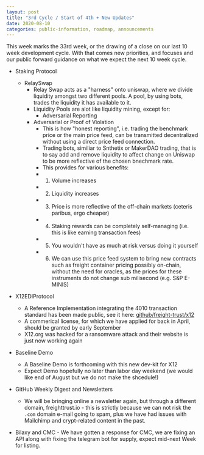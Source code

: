 ```yaml
---
layout: post
title: "3rd Cycle / Start of 4th + New Updates"
date: 2020-08-10
categories: public-information, roadmap, announcements
---
```


This week marks the 33rd week, or the drawing of a close on our last 10 week development cycle. With that comes new priorities, and focuses and our public forward guidance on what we expect the next 10 week cycle.

- Staking Protocol 
    - RelaySwap
        * Relay Swap acts as a "harness" onto uniswap, where we divide liquidity amongst two different pools. A pool, by using bots, trades the liquidity it has available to it. 
        * Liquidity Pools are alot like liquidity mining, except for:
            * Adversarial Reporting 
        * Adversarial or Proof of Violation 
            * This is how "honest reporting", i.e. trading the benchmark price or the main price feed, can be transmitted decentralized without using a direct price feed connection. 
            * Trading bots, similiar to Snthetix or MakerDAO trading, that is to say add and remove liquidity to affect change on Uniswap to be more reflective of the chosen bnechmark rate.
            * This provides for various benefits:
            * 1. Volume increases
            * 2. Liquidity increases 
            * 3. Price is more reflective of the off-chain markets (ceteris paribus, ergo cheaper)
            * 4. Staking rewards can be completely self-managing (i.e. this is like earning transaction fees)
            * 5. You wouldn't have as much at risk versus doing it yourself
            * 6. We can use this price feed system to bring new contracts such as freight container pricing possibly on-chain, without the need for oracles, as the prices for these instruments do not change sub milisecond (e.g. S&P E-MINIS)

- X12EDIProtocol 
    - A Reference Implementation integrating the 4010 transaction standard has been made public, see it here: [github/freight-trust/x12](https://github.com/freight-trust/X12solidity) 
    - A commerical license, for which we have applied for back in April, should be granted by early September
    - X12.org was hacked for a ransomware attack and their website is just now working again 

- Baseline Demo
    - A Baseline Demo is forthcoming with this new dev-kit for X12
    - Expect Demo hopefully no later than labor day weekend (we would like end of August but we do not make the shcedule!)

- GitHub Weekly Digest and Newsletters
    - We will be bringing online a newsletter again, but through a different domain, freighttrust.io - this is strictly because we can not risk the `.com` domain e-mail going to spam, plus we have had issues with Mailchimp and crypt-related content in the past. 

- Bilaxy and CMC - We have gotten a response for CMC, we are fixing an API along with fixing the telegram bot for supply, expect mid-next Week for listing.
